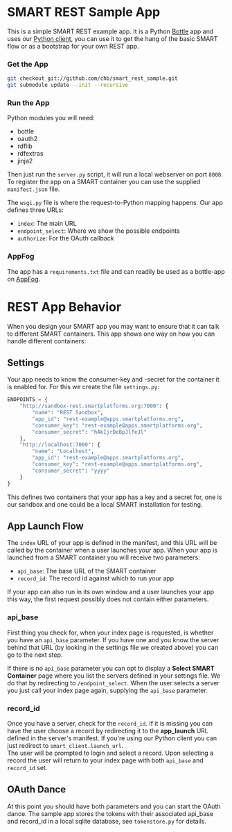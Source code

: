 SMART REST Sample App
=====================

This is a simple SMART REST example app. It is a Python [Bottle] app and uses our [Python client][client], you can use it to get the hang of the basic SMART flow or as a bootstrap for your own REST app.

### Get the App ###

```bash
git checkout git://github.com/chb/smart_rest_sample.git
git submodule update --init --recursive
```

### Run the App ###

Python modules you will need:

* bottle
* oauth2
* rdflib
* rdfextras
* jinja2

Then just run the `server.py` script, it will run a local webserver on port `8008`. To register the app on a SMART container you can use the supplied `manifest.json` file.

The `wsgi.py` file is where the request-to-Python mapping happens. Our app defines three URLs:

* `index`: The main URL
* `endpoint_select`: Where we show the possible endpoints
* `authorize`: For the OAuth callback

### AppFog ###

The app has a `requirements.txt` file and can readily be used as a bottle-app on [AppFog].

[bottle]: http://bottlepy.org/
[client]: https://github.com/chb/smart_client_python
[appfog]: https://www.appfog.com


REST App Behavior
=================

When you design your SMART app you may want to ensure that it can talk to different SMART containers. This app shows one way on how you can handle different containers:

Settings
--------

Your app needs to know the consumer-key and -secret for the container it is enabled for. For this we create the file `settings.py`:

```python
ENDPOINTS = {
	"http://sandbox-rest.smartplatforms.org:7000": {
		"name": "REST Sandbox",
		"app_id": "rest-example@apps.smartplatforms.org",
		"consumer_key": "rest-example@apps.smartplatforms.org",
		"consumer_secret": "hAkIjrDeBpJlfeJl"
	},
	"http://localhost:7000": {
		"name": "Localhost",
		"app_id": "rest-example@apps.smartplatforms.org",
		"consumer_key": "rest-example@apps.smartplatforms.org",
		"consumer_secret": "yyyy"
	}
}
```

This defines two containers that your app has a key and a secret for, one is our sandbox and one could be a local SMART installation for testing.


App Launch Flow
---------------

The `index` URL of your app is defined in the manifest, and this URL will be called by the container when a user launches your app. When your app is launched from a SMART container you will receive two parameters:

* `api_base`: The base URL of the SMART container
* `record_id`: The record id against which to run your app

If your app can also run in its own window and a user launches your app this way, the first request possibly does not contain either parameters.

### api_base ###

First thing you check for, when your index page is requested, is whether you have an `api_base` parameter. If you have one and you know the server behind that URL (by looking in the settings file we created above) you can go to the next step.

If there is no `api_base` parameter you can opt to display a **Select SMART Container** page where you list the servers defined in your settings file. We do that by redirecting to `/endpoint_select`. When the user selects a server you just call your index page again, supplying the `api_base` parameter.

### record_id ###

Once you have a server, check for the `record_id`. If it is missing you can have the user choose a record by redirecting it to the **app_launch** URL defined in the server's manifest. If you're using our Python client you can just redirect to `smart_client.launch_url`.  
The user will be prompted to login and select a record. Upon selecting a record the user will return to your index page with both `api_base` and `record_id` set.


OAuth Dance
-----------

At this point you should have both parameters and you can start the OAuth dance. The sample app stores the tokens with their associated api_base and record_id in a local sqlite database, see `tokenstore.py` for details.

